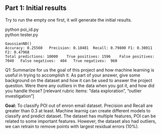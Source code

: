 ## Part 1: Initial results
Try to run the empty one first, it will generate the initial results.

python poi_id.py  
python tester.py
```
GaussianNB()
Accuracy: 0.25560	Precision: 0.18481	Recall: 0.79800	F1: 0.30011	F2: 0.47968
Total predictions: 10000	True positives: 1596	False positives: 7040	False negatives:  404	True negatives:  960
```

Q1: Summarize for us the goal of this project and how machine learning is useful in trying to accomplish it. As part of your answer, give some background on the dataset and how it can be used to answer the project question. Were there any outliers in the data when you got it, and how did you handle those?  [relevant rubric items: “data exploration”, “outlier investigation”]

**Goal:** To classify POI out of enron email dataset. Precision and Recall are greater than 0.3 at least. Machine learnig can create different models to classify and predict dataset. The dataset has multiple features, POI can be related to some important features. However, the dataset also had outliers, we can retrain to remove points with largest residual errors (10%).
